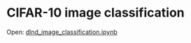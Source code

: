 # CIFAR-10 image classification

Open: [dlnd_image_classification.ipynb](./dlnd_image_classification.ipynb)